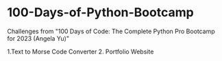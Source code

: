 # 100-Days-of-Python-Bootcamp
Challenges from "100 Days of Code: The Complete Python Pro Bootcamp for 2023 (Angela Yu)"

1.Text to Morse Code Converter
2. Portfolio Website
